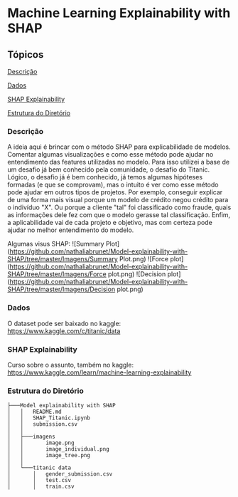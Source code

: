 
# Machine Learning Explainability with SHAP

## Tópicos

[Descrição](#Descrição)

[Dados](#Dados)

[SHAP Explainability](#SHAP-Explainability)

[Estrutura do Diretório](#Estrutura-do-Diretório)


### Descrição
A ideia aqui é brincar com o método SHAP para explicabilidade de modelos. Comentar algumas visualizações e como esse método pode ajudar no entendimento das features utilizadas no modelo. Para isso utilizei a base de um desafio já bem conhecido pela comunidade, o desafio do Titanic. Lógico, o desafio já é bem conhecido, já temos algumas hipóteses formadas (e que se comprovam), mas o intuito é ver como esse método pode ajudar em outros tipos de projetos. Por exemplo, conseguir explicar de uma forma mais visual porque um modelo de crédito negou crédito para o indivíduo "X". Ou porque a cliente "tal" foi classificado como fraude, quais as informações dele fez com que o modelo gerasse tal classificação. Enfim, a aplicabilidade vai de cada projeto e objetivo, mas com certeza pode ajudar no melhor entendimento do modelo.  

Algumas visus SHAP: 
![Summary Plot](https://github.com/nathaliabrunet/Model-explainability-with-SHAP/tree/master/Imagens/Summary Plot.png)
![Force plot](https://github.com/nathaliabrunet/Model-explainability-with-SHAP/tree/master/Imagens/Force plot.png)
![Decision plot](https://github.com/nathaliabrunet/Model-explainability-with-SHAP/tree/master/Imagens/Decision plot.png)

### Dados
O dataset pode ser baixado no kaggle: https://www.kaggle.com/c/titanic/data


### SHAP Explainability
Curso sobre o assunto, também no kaggle: https://www.kaggle.com/learn/machine-learning-explainability


### Estrutura do Diretório

```
├───Model explainability with SHAP
│   │   README.md
│   │   SHAP_Titanic.ipynb
│   │   submission.csv
│   │
│   ├───imagens
│   │       image.png
│   │       image_individual.png
│   │       image_tree.png
│   │
│   └───titanic data
│       │   gender_submission.csv
│       │   test.csv
│       │   train.csv
```

